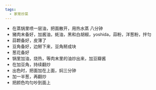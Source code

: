 ```yaml
---
tags:
  - 家常炒菜
---
```

- 在蒸锅里喷一层油，把面散开，用热水蒸 八分钟
- 猪肉末备好，加酱油，蚝油，黑和白胡椒，yoshida，蒜粉，洋葱粉，拌匀
- 蒜颗备好，皮薄了
- 豆角备好，边掰下来，豆角掰成块
- 葱花备好
- 锅里加油，烧热，等肉末里的油炒出来，加豆瓣酱
- 在加豆角，持续翻炒
- 出色时，把面加在上面，焖三分钟
- 加一半葱，再翻炒
- 把颜色均匀吵到面上